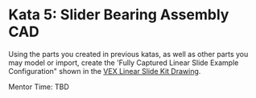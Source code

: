 # Kata 5: Slider Bearing Assembly CAD

Using the parts you created in previous katas, as well as other parts you may model or import, create the 'Fully Captured Linear Slide Example Configuration" shown in the [VEX Linear Slide Kit Drawing](VEX_Linear_Slide_Kit.pdf).

Mentor Time: TBD
